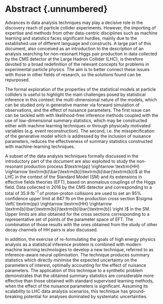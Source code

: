 
# Abstract {.unnumbered}

Advances in data analysis techniques may play a decisive role in the
discovery reach of particle collider experiments. However,
the importing of expertise and methods from other data-centric
disciplines such as machine learning and statistics
faces significant hurdles, mainly due to the established use of different
language
and constructs.
A large part of this document, also conceived as an introduction
to the description of an analysis searching for non-resonant
Higgs pair production in data collected by the CMS detector
at the Large Hadron Collider (LHC), is therefore devoted to a
broad redefinition of the relevant
concepts for problems in experimental particle physics.
The aim is to better connect these issues
with those in other fields of research, so the
solutions found can be repurposed.

The formal exploration of
the properties of the statistical models at particle colliders
is useful to highlight the main challenges posed by statistical
inference in this context: the multi-dimensional nature
of the models, which can be studied only in generative
manner
via forward simulation of observations, and the
effect of nuisance parameters. The first issue can
can be tackled with with likelihood-free inference methods coupled
with the use of low-dimensional summary statistics, which may
be constructed either with machine learning techniques or through
physically motivated variables (e.g. event reconstruction).
The second, i.e. the misspecification
of the generative model which is addressed by
the inclusion of nuisance
parameters, reduces the effectiveness of summary statistics
constructed with machine-learning techniques.

A subset of the data analysis techniques formally discussed
in the introductory part of the document are also exploited
to study the non-resonant production process
$\textrm{pp} \rightarrow \textrm{HH} \rightarrow
\textrm{b}\bar{\textrm{b}}\textrm{b}\bar{\textrm{b}}$
at the LHC in the context of the Standard Model (SM)
and its extensions in effective fields theories (EFT),
based on anomalous couplings of the Higgs field. Data collected in 2016
by the CMS detector and corresponding to a total
of $35.9\ \textrm{fb}^{-1}$ of proton-proton collisions are
used to set an 95\% confidence upper limit at $847\ \textrm{fb}$
on the production cross section
$\sigma \left( \textrm{pp} \rightarrow \textrm{HH} \rightarrow
\textrm{b}\bar{\textrm{b}}\textrm{b}\bar{\textrm{b}} \right )$
in the SM. Upper limits
are also obtained for the cross sections corresponding
to a representative set of points of the parameter space of EFT.
The combination of those results with the ones obtained
from the study of other decay channels of HH pairs is also discussed. 

In addition, the exercise of re-formulating the goals of high
energy physics analysis as a statistical inference problem is combined with
modern machine learning technologies to develop a new technique,
referred to as inference-aware neural optimisation.
The technique produces
summary statistics which directly minimise the expected uncertainty on
the parameters of interest, optimally accounting for the effect of nuisance
parameters.
The application of this technique to a synthetic problem demonstrates that
the obtained summary statistics are considerable more effective than those
obtained with standard supervised learning methods, when the effect of
the nuisance parameters is significant.
Assuming its scalability to LHC data analysis scenarios, this technique
has ground-breaking potential for analyses dominated by systematic uncertainties.
